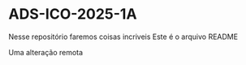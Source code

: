 # ADS-ICO-2025-1A

Nesse repositório faremos coisas incriveis
Este é o arquivo README

Uma alteração remota
